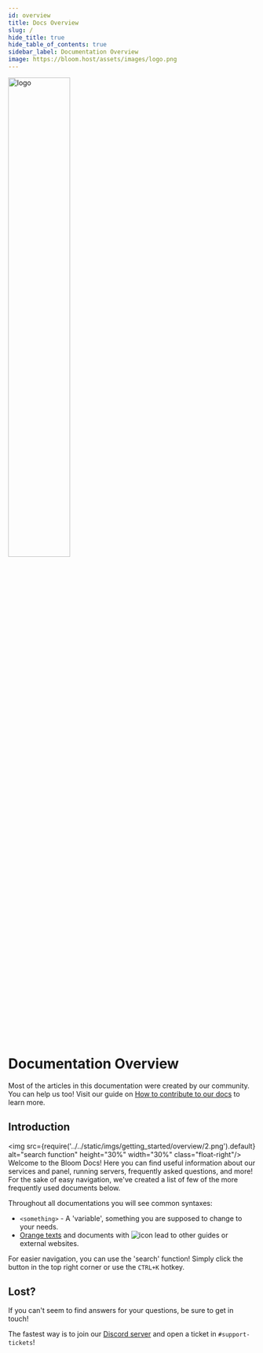```yaml
---
id: overview
title: Docs Overview
slug: /
hide_title: true
hide_table_of_contents: true
sidebar_label: Documentation Overview
image: https://bloom.host/assets/images/logo.png
---
```


<div class="text--center">
<img src="https://bloom.host/assets/images/logo.png" alt="logo" height="50%" width="50%"/>
<h1>Documentation Overview</h1>
</div>

Most of the articles in this documentation were created by our community. You can help us too! Visit our guide on [How to contribute to our docs](../extras/contributing.md) to learn more. 

## Introduction
<img src={require('../../static/imgs/getting_started/overview/2.png').default} alt="search function" height="30%" width="30%" class="float-right"/>
Welcome to the Bloom Docs! Here you can find useful information about our services and panel, running servers, frequently asked questions, and more! For the sake of easy navigation, we've created a list of few of the more frequently used documents below.

Throughout all documentations you will see common syntaxes:
- `<something>` - A 'variable', something you are supposed to change to your needs.
- [Orange texts](.) and documents with ![icon](../../static/imgs/getting_started/overview/1.png) lead to other guides or external websites.

For easier navigation, you can use the 'search' function! Simply click the button in the top right corner or use the `CTRL+K` hotkey.


## Lost?

If you can't seem to find answers for your questions, be sure to get in touch!

The fastest way is to join our [Discord server](https://discord.gg/bloom) and open a ticket in `#support-tickets`!
